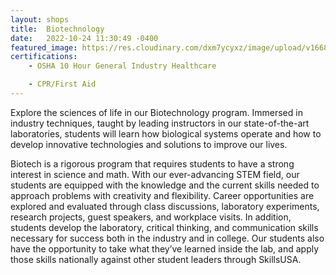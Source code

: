 ```yaml
---
layout: shops
title:  Biotechnology
date:   2022-10-24 11:30:49 -0400
featured_image: https://res.cloudinary.com/dxm7ycyxz/image/upload/v1668016940/TechHigh.us/Technical%20areas/allied/Biotech/national-cancer-institute-XknuBmnjbKg-unsplash-1_rvsdy6.jpg
certifications:
    - OSHA 10 Hour General Industry Healthcare

    - CPR/First Aid
---
```

Explore the sciences of life in our Biotechnology program. Immersed in industry techniques, taught by leading instructors in our state-of-the-art laboratories, students will learn how biological systems operate and how to develop innovative technologies and solutions to improve our lives.

Biotech is a rigorous program that requires students to have a strong interest in science and math. With our ever-advancing STEM field, our students are equipped with the knowledge and the current skills needed to approach problems with creativity and flexibility. Career opportunities are explored and evaluated through class discussions, laboratory experiments, research projects, guest speakers, and workplace visits. In addition, students develop the laboratory, critical thinking, and communication skills necessary for success both in the industry and in college. Our students also have the opportunity to take what they’ve learned inside the lab, and apply those skills nationally against other student leaders through SkillsUSA.
